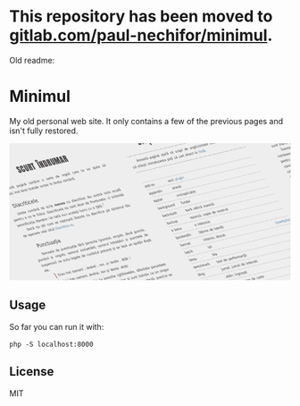 # This repository has been moved to [gitlab.com/paul-nechifor/minimul](http://gitlab.com/paul-nechifor/minimul).

Old readme:

# Minimul

My old personal web site. It only contains a few of the previous pages and isn't
fully restored.

![cover](screenshot.png)

## Usage

So far you can run it with:

    php -S localhost:8000

## License

MIT
